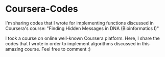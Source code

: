 # Coursera-Codes
I'm sharing codes that I wrote for implementing functions discussed in Coursera's course: "Finding Hidden Messages in DNA (Bioinformatics I)"

I took a course on online well-known Coursera platform. Here, I share the codes that I wrote in order to implement algorithms discussed in this amazing course. 
Feel free to comment :)
